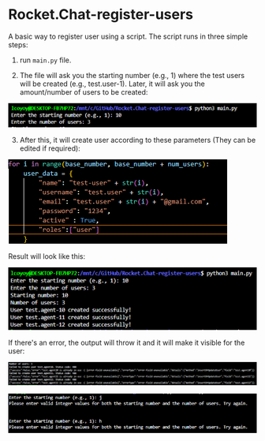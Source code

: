 # Rocket.Chat-register-users
A basic way to register user using a script. The script runs in three simple steps:

1. run `main.py` file.

2. The file will ask you the starting number (e.g., 1) where the test users will be created (e.g., test.user-1). Later, it will ask you the amount/number of users to be created:

![ScreenShot](/images/image.png)

3. After this, it will create user according to these parameters (They can be edited if required):

![Alt text](images/image1.png)

Result will look like this:

![Alt text](images/image2.png)

If there's an error, the output will throw it and it will make it visible for the user:

![Alt text](images/image3.png)

![Alt text](images/image4.png)